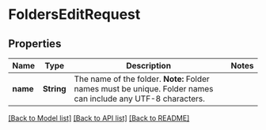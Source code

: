 # FoldersEditRequest

## Properties

Name | Type | Description | Notes
------------ | ------------- | ------------- | -------------
**name** | **String** | The name of the folder. **Note:** Folder names must be unique. Folder names can include any UTF-8 characters. | 

[[Back to Model list]](../README.md#documentation-for-models) [[Back to API list]](../README.md#documentation-for-api-endpoints) [[Back to README]](../README.md)


